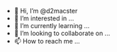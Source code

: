 - 👋 Hi, I’m @d2macster
- 👀 I’m interested in ...
- 🌱 I’m currently learning ...
- 💞️ I’m looking to collaborate on ...
- 📫 How to reach me ...

<!---
d2macster/d2macster is a ✨ special ✨ repository because its `README.md` (this file) appears on your GitHub profile.
You can click the Preview link to take a look at your changes.
--->
